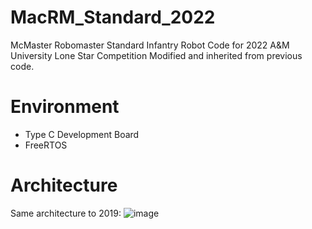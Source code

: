 # MacRM_Standard_2022
McMaster Robomaster Standard Infantry Robot Code for 2022 A&amp;M University Lone Star Competition
Modified and inherited from previous code.

# Environment
- Type C Development Board
- FreeRTOS

# Architecture
Same architecture to 2019:
![image](https://user-images.githubusercontent.com/57267209/185773597-4cd07a38-2232-4443-a679-13531dbe4313.png)
